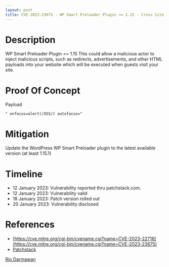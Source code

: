 ```yaml
---
layout: post
title: CVE-2023-23675 - WP Smart Preloader Plugin <= 1.15 - Cross Site Scripting (XSS)
---
```


Description
============
WP Smart Preloader Plugin <= 1.15 This could allow a malicious actor to inject malicious scripts, such as redirects, advertisements, and other HTML payloads into your website which will be executed when guests visit your site.

Proof Of Concept
============
Payload

~~~
" onfocus=alert(/XSS/) autofocus="
~~~

Mitigation
============ 
Update the WordPress WP Smart Preloader plugin to the latest available version (at least 1.15.1)

Timeline
============ 
  * 12 January 2023: Vulnerability reported thru patchstack.com.
  * 12 January 2023: Vulnerability valid
  * 18 January 2023: Patch version rolled out
  * 20 January 2023: Vulnerability disclosed
  
References
============ 
  * [https://cve.mitre.org/cgi-bin/cvename.cgi?name=CVE-2023-22716](https://cve.mitre.org/cgi-bin/cvename.cgi?name=CVE-2023-23675)
  * [Patchstack](https://patchstack.com/database/vulnerability/wp-smart-preloader/wordpress-wp-smart-preloader-plugin-1-15-cross-site-scripting-xss-vulnerability)



[Rio Darmawan](https://patchstack.com/database/researcher/0f0ce3de-fbab-4348-9729-a5ef92c74b3e)
